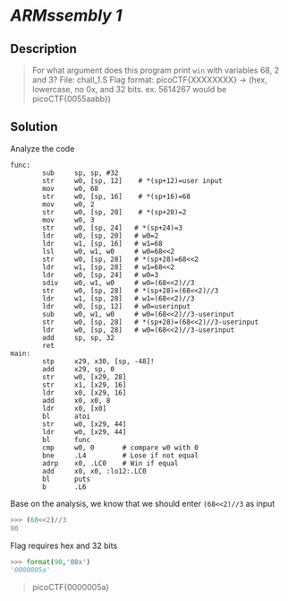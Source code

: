 # **_ARMssembly 1_**
## Description
> For what argument does this program print `win` with variables 68, 2 and 3? File: chall_1.S Flag format: picoCTF{XXXXXXXX} -> (hex, lowercase, no 0x, and 32 bits. ex. 5614267 would be picoCTF{0055aabb})

## Solution
Analyze the code
```assembly
func:
        sub     sp, sp, #32
        str     w0, [sp, 12]    # *(sp+12)=user input
        mov     w0, 68          
        str     w0, [sp, 16]    # *(sp+16)=68
        mov     w0, 2
        str     w0, [sp, 20]    # *(sp+20)=2
        mov     w0, 3
        str     w0, [sp, 24]   # *(sp+24)=3
        ldr     w0, [sp, 20]   # w0=2
        ldr     w1, [sp, 16]   # w1=68
        lsl     w0, w1, w0     # w0=68<<2
        str     w0, [sp, 28]   # *(sp+28)=68<<2
        ldr     w1, [sp, 28]   # w1=68<<2
        ldr     w0, [sp, 24]   # w0=3
        sdiv    w0, w1, w0     # w0=(68<<2)//3
        str     w0, [sp, 28]   # *(sp+28)=(68<<2)//3
        ldr     w1, [sp, 28]   # w1=(68<<2)//3
        ldr     w0, [sp, 12]   # w0=userinput
        sub     w0, w1, w0     # w0=(68<<2)//3-userinput
        str     w0, [sp, 28]   # *(sp+28)=(68<<2)//3-userinput
        ldr     w0, [sp, 28]   # w0=(68<<2)//3-userinput
        add     sp, sp, 32
        ret
main:
        stp     x29, x30, [sp, -48]!
        add     x29, sp, 0
        str     w0, [x29, 28]
        str     x1, [x29, 16]
        ldr     x0, [x29, 16]
        add     x0, x0, 8
        ldr     x0, [x0]
        bl      atoi
        str     w0, [x29, 44]
        ldr     w0, [x29, 44]
        bl      func
        cmp     w0, 0       # compare w0 with 0
        bne     .L4         # Lose if not equal
        adrp    x0, .LC0    # Win if equal
        add     x0, x0, :lo12:.LC0
        bl      puts
        b       .L6
```
Base on the analysis, we know that we should enter `(68<<2)//3` as input
```py
>>> (68<<2)//3
90
```
Flag requires hex and 32 bits
```py
>>> format(90,'08x')
'0000005a'
```
> picoCTF{0000005a}
        